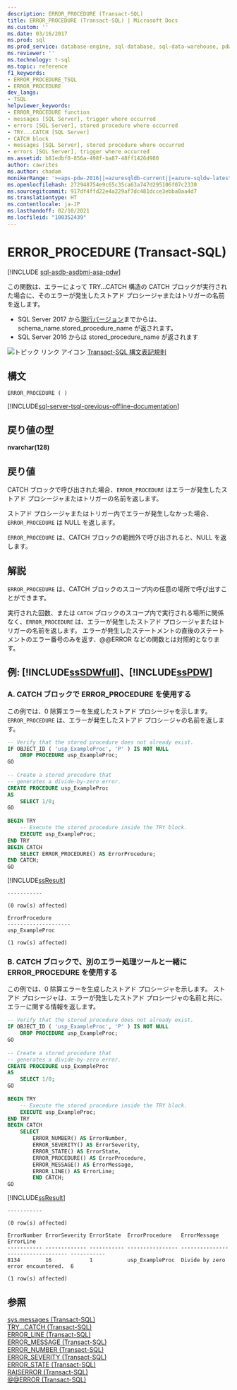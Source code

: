 ```yaml
---
description: ERROR_PROCEDURE (Transact-SQL)
title: ERROR_PROCEDURE (Transact-SQL) | Microsoft Docs
ms.custom: ''
ms.date: 03/16/2017
ms.prod: sql
ms.prod_service: database-engine, sql-database, sql-data-warehouse, pdw
ms.reviewer: ''
ms.technology: t-sql
ms.topic: reference
f1_keywords:
- ERROR_PROCEDURE_TSQL
- ERROR_PROCEDURE
dev_langs:
- TSQL
helpviewer_keywords:
- ERROR_PROCEDURE function
- messages [SQL Server], trigger where occurred
- errors [SQL Server], stored procedure where occurred
- TRY...CATCH [SQL Server]
- CATCH block
- messages [SQL Server], stored procedure where occurred
- errors [SQL Server], trigger where occurred
ms.assetid: b81edbf0-856a-498f-ba87-48ff1426d980
author: cawrites
ms.author: chadam
monikerRange: '>=aps-pdw-2016||=azuresqldb-current||=azure-sqldw-latest||>=sql-server-2016||>=sql-server-linux-2017||=azuresqldb-mi-current'
ms.openlocfilehash: 272948754e9c65c35ca63a747d295106f07c2330
ms.sourcegitcommit: 917df4ffd22e4a229af7dc481dcce3ebba0aa4d7
ms.translationtype: HT
ms.contentlocale: ja-JP
ms.lasthandoff: 02/10/2021
ms.locfileid: "100352439"
---
```

# <a name="error_procedure-transact-sql"></a>ERROR_PROCEDURE (Transact-SQL)
[!INCLUDE [sql-asdb-asdbmi-asa-pdw](../../includes/applies-to-version/sql-asdb-asdbmi-asa-pdw.md)]  

この関数は、エラーによって TRY...CATCH 構造の CATCH ブロックが実行された場合に、そのエラーが発生したストアド プロシージャまたはトリガーの名前を返します。 
- SQL Server 2017 から[現行バージョン](../../sql-server/what-s-new-in-sql-server-ver15.md)までからは、schema_name.stored_procedure_name が返されます。
- SQL Server 2016 からは stored_procedure_name が返されます

 ![トピック リンク アイコン](../../database-engine/configure-windows/media/topic-link.gif "トピック リンク アイコン") [Transact-SQL 構文表記規則](../../t-sql/language-elements/transact-sql-syntax-conventions-transact-sql.md)  
  
## <a name="syntax"></a>構文  
  
```syntaxsql  
ERROR_PROCEDURE ( )  
```  
  
[!INCLUDE[sql-server-tsql-previous-offline-documentation](../../includes/sql-server-tsql-previous-offline-documentation.md)]

## <a name="return-types"></a>戻り値の型
**nvarchar(128)**  
  
## <a name="return-value"></a>戻り値  
CATCH ブロックで呼び出された場合、`ERROR_PROCEDURE` はエラーが発生したストアド プロシージャまたはトリガーの名前を返します。
  
ストアド プロシージャまたはトリガー内でエラーが発生しなかった場合、`ERROR_PROCEDURE` は NULL を返します。  
  
`ERROR_PROCEDURE` は、CATCH ブロックの範囲外で呼び出されると、NULL を返します。  
  
## <a name="remarks"></a>解説  
`ERROR_PROCEDURE` は、CATCH ブロックのスコープ内の任意の場所で呼び出すことができます。  
  
実行された回数、または `CATCH` ブロックのスコープ内で実行される場所に関係なく、`ERROR_PROCEDURE` は、エラーが発生したストアド プロシージャまたはトリガーの名前を返します。 エラーが発生したステートメントの直後のステートメントのエラー番号のみを返す、@@ERROR などの関数とは対照的となります。  
   
## <a name="examples-sssdwfull-and-sspdw"></a>例: [!INCLUDE[ssSDWfull](../../includes/sssdwfull-md.md)]、[!INCLUDE[ssPDW](../../includes/sspdw-md.md)]
  
### <a name="a-using-error_procedure-in-a-catch-block"></a>A. CATCH ブロックで ERROR_PROCEDURE を使用する  
この例では、0 除算エラーを生成したストアド プロシージャを示します。 `ERROR_PROCEDURE` は、エラーが発生したストアド プロシージャの名前を返します。  
  
```sql  
-- Verify that the stored procedure does not already exist.  
IF OBJECT_ID ( 'usp_ExampleProc', 'P' ) IS NOT NULL   
    DROP PROCEDURE usp_ExampleProc;  
GO  
  
-- Create a stored procedure that   
-- generates a divide-by-zero error.  
CREATE PROCEDURE usp_ExampleProc  
AS  
    SELECT 1/0;  
GO  
  
BEGIN TRY  
    -- Execute the stored procedure inside the TRY block.  
    EXECUTE usp_ExampleProc;  
END TRY  
BEGIN CATCH  
    SELECT ERROR_PROCEDURE() AS ErrorProcedure;  
END CATCH;  
GO  
```  

[!INCLUDE[ssResult](../../includes/ssresult-md.md)]
```  
-----------

(0 row(s) affected)

ErrorProcedure
--------------------
usp_ExampleProc

(1 row(s) affected)
```  

  
### <a name="b-using-error_procedure-in-a-catch-block-with-other-error-handling-tools"></a>B. CATCH ブロックで、別のエラー処理ツールと一緒に ERROR_PROCEDURE を使用する  
この例では、0 除算エラーを生成したストアド プロシージャを示します。 ストアド プロシージャは、エラーが発生したストアド プロシージャの名前と共に、エラーに関する情報を返します。  
  
```sql
-- Verify that the stored procedure does not already exist.  
IF OBJECT_ID ( 'usp_ExampleProc', 'P' ) IS NOT NULL   
    DROP PROCEDURE usp_ExampleProc;  
GO  
  
-- Create a stored procedure that   
-- generates a divide-by-zero error.  
CREATE PROCEDURE usp_ExampleProc  
AS  
    SELECT 1/0;  
GO  
  
BEGIN TRY  
    -- Execute the stored procedure inside the TRY block.  
    EXECUTE usp_ExampleProc;  
END TRY  
BEGIN CATCH  
    SELECT   
        ERROR_NUMBER() AS ErrorNumber,  
        ERROR_SEVERITY() AS ErrorSeverity,  
        ERROR_STATE() AS ErrorState,  
        ERROR_PROCEDURE() AS ErrorProcedure,  
        ERROR_MESSAGE() AS ErrorMessage,  
        ERROR_LINE() AS ErrorLine;  
        END CATCH;  
GO
``` 

[!INCLUDE[ssResult](../../includes/ssresult-md.md)]
``` 
-----------

(0 row(s) affected)

ErrorNumber ErrorSeverity ErrorState  ErrorProcedure   ErrorMessage                       ErrorLine
----------- ------------- ----------- ---------------- ---------------------------------- -----------
8134        16            1           usp_ExampleProc  Divide by zero error encountered.  6

(1 row(s) affected)

``` 

  
## <a name="see-also"></a>参照  
 [sys.messages &#40;Transact-SQL&#41;](../../relational-databases/system-catalog-views/messages-for-errors-catalog-views-sys-messages.md)   
 [TRY...CATCH &#40;Transact-SQL&#41;](../../t-sql/language-elements/try-catch-transact-sql.md)   
 [ERROR_LINE &#40;Transact-SQL&#41;](../../t-sql/functions/error-line-transact-sql.md)   
 [ERROR_MESSAGE &#40;Transact-SQL&#41;](../../t-sql/functions/error-message-transact-sql.md)   
 [ERROR_NUMBER &#40;Transact-SQL&#41;](../../t-sql/functions/error-number-transact-sql.md)   
 [ERROR_SEVERITY &#40;Transact-SQL&#41;](../../t-sql/functions/error-severity-transact-sql.md)   
 [ERROR_STATE &#40;Transact-SQL&#41;](../../t-sql/functions/error-state-transact-sql.md)   
 [RAISERROR &#40;Transact-SQL&#41;](../../t-sql/language-elements/raiserror-transact-sql.md)   
 [@@ERROR &#40;Transact-SQL&#41;](../../t-sql/functions/error-transact-sql.md)  
  
  

